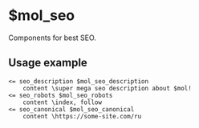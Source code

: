 # $mol_seo

Components for best SEO.

## Usage example

```
<= seo_description $mol_seo_description
	content \super mega seo description about $mol!
<= seo_robots $mol_seo_robots
	content \index, follow
<= seo_canonical $mol_seo_canonical
	content \https://some-site.com/ru
```

